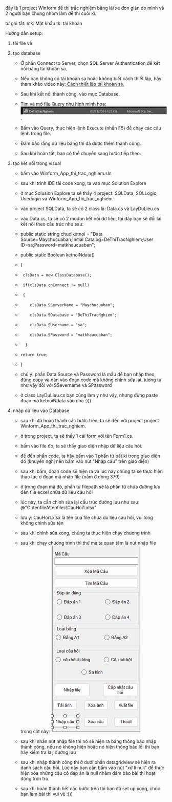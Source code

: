 đây là 1 project Winform đề thi trắc nghiệm bằng lái xe đơn giản do mình và 2 người bạn chung nhóm làm để thi cuối kì.

từ ghi tắt: mk: Mật khẩu
            tk: tài khoản

Hướng dẫn setup:
1. tải file về

2. tạo database
   -  Ở phần Connect to Server, chọn SQL Server Authentication để kết nối bằng tài khoản sa.
   -  Nếu bạn không có tài khoản sa hoặc không biết cách thiết lập, hãy tham khảo video này:[ Cách thiết lập tài khoản sa.](https://youtu.be/ftVcBoZRAMA?si=OCTVIVL-6kRk6XG-)
  
   -  Sau khi kết nối thành công, vào mục Database.
   -  Tìm và mở file Query như hình minh họa: ![alt text](image-1.png).
   -  Bấm vào Query, thực hiện lệnh Execute (nhấn F5) để chạy các câu lệnh trong file.
   -  Đảm bảo rằng dữ liệu bảng thi đã được thêm thành công.
   -  Sau khi hoàn tất, bạn có thể chuyển sang bước tiếp theo.

3. tạo kết nối trong visual
   -  bấm vào Winform_App_thi_trac_nghiem.sln
   -  sau khi trình IDE tải code xong, ta vào mục Solution Explore
   -  ở mục Solusion Explore ta sẽ thấy 4 project: SQLData, SQLLogic, Userlogin và Winform_App_thi_trac_nghiem
   -  vào project SQLData, ta sẽ có 2 class là: Data.cs và LayDuLieu.cs
   -  vào Data.cs, ta sẽ có 2 modun kết nối dữ liệu, tại đây bạn sẽ đổi lại kết nối theo cấu trúc như sau:

   -  public static string chuoiketnoi = "Data Source=Maychucuaban;Initial Catalog=DeThiTracNghiem;User ID=sa;Password=matkhaucuaban";
          
   -    public static Boolean ketnoiNdata()
   -   {
   -      clsData = new ClassDatabase();
   -      if(clsData.cnConnect != null)
   -      {
   -         clsData.SServerName = "Maychucuaban";
   -         clsData.SDatabase = "DeThiTracNghiem";
   -         clsData.SUsername = "sa";
   -         clsData.SPassword = "matkhaucuaban";
   -       }
   -     return true;
   -   }
   -    chú ý: phần Data Source và Password là mẫu để bạn nhập theo, đừng copy và dán vào đoạn code mà không chỉnh sửa lại. tương tự như vậy đối với SSevername và SPassword

   -   ở class LayDuLieu.cs bạn cũng làm y như vậy, nhưng đừng paste đoạn mã ketnoiNdata vào nha :)))      

4. nhập dữ liệu vào Database
   -  sau khi đã hoàn thành các bước trên, ta sẽ đến với project project Winform_App_thi_trac_nghiem.
   -  ở trong project, ta sẽ thấy 1 cái form với tên Form1.cs.
   -  bấm vào file đó, ta sẽ thấy giao diện nhập dữ liệu câu hỏi.
   -  để đến phần code, ta hãy bấm vào 1 phần tử bất kì trong giao diện đó (khuyến nghị nên bấm vào nút "Nhập câu" trên giao diện)
   
   -  sau khi bấm, đoạn code sẽ hiện ra và lúc này chúng ta sẽ thực hiện thao tác ở đoạn mã nhập file (nằm ở dòng 379)
   -  ở trong đoạn mã đó, phần tử filepath sẽ là phần tử chứa đường lưu đến file ecxel chứa dữ liệu câu hỏi
   -  lúc này, ta cần chỉnh sửa lại cấu trúc đường lưu như sau: @"C:\tenfileA\tenfilec\CauHoi1.xlsx"
   -  lưu ý: CauHoi1.xlsx là tên của file chứa dũ liệu câu hỏi, vui lòng không chỉnh sửa tên
   -  sau khi chỉnh sửa xong, chúng ta thực hiện chạy chương trình 
   -  sau khi chạy chương trình thì thứ mà ta quan tâm là nút nhập file trong cột này: ![alt text](image-2.png)
   -  sau khi nhấn nút nhập file thì nó sẽ hiện ra bảng thông báo nhập thành công, nếu nó không hiện hoặc nó hiện thông báo lỗi thì bạn hãy kiểm tra laij đường lưu
   -  sau khi nhập thành công thì ở dưới phần datagridview sẽ hiện ra danh sách câu hỏi. Lúc này bạn cần bấm vào nút "xử lí null" để thực hiện xóa những câu có đáp án 
      là null nhằm đảm bảo bài thi hoạt động trơn tru.
      
   -  sau khi hoàn thành hết các bước trên thì bạn đã set up xong, chúc bạn làm bài thi vui vẻ :)))